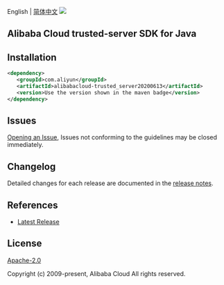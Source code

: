 English | [简体中文](README-CN.md)
![](https://aliyunsdk-pages.alicdn.com/icons/AlibabaCloud.svg)

## Alibaba Cloud trusted-server SDK for Java

## Installation

```xml
<dependency>
   <groupId>com.aliyun</groupId>
   <artifactId>alibabacloud-trusted_server20200613</artifactId>
   <version>Use the version shown in the maven badge</version>
</dependency>
```

## Issues
[Opening an Issue](https://github.com/aliyun/alibabacloud-java-async-sdk/issues/new), Issues not conforming to the guidelines may be closed immediately.

## Changelog
Detailed changes for each release are documented in the [release notes](./ChangeLog.txt).

## References
* [Latest Release](https://github.com/aliyun/alibabacloud-async-java-sdk/)

## License
[Apache-2.0](http://www.apache.org/licenses/LICENSE-2.0)

Copyright (c) 2009-present, Alibaba Cloud All rights reserved.